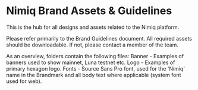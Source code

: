 # Nimiq Brand Assets & Guidelines

This is the hub for all designs and assets related to the Nimiq platform. 

Please refer primarily to the Brand Guidelines document. All required assets should be downloadable. If not, please contact a member of the team.

As an overview, folders contain the following files:
Banner - Examples of banners used to show mainnet, Luna testnet etc.
Logo - Examples of primary hexagon logo.
Fonts - Source Sans Pro font, used for the 'Nimiq' name in the Brandmark and all body text where applicable (system font used for web).

